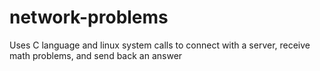 # network-problems
Uses C language and linux system calls to connect with a server, receive math problems, and send back an answer
